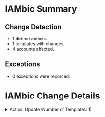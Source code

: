 # IAMbic Summary
## Change Detection
* 1 distinct actions.
* 1 templates with changes.
* 4 accounts affected.
## Exceptions
* 0 exceptions were recorded.

# IAMbic Change Details

<details>
<summary>Action: Update (Number of Templates: 1)</summary>
    <blockquote>
        <details>
        <summary>Template: iambicspokerole.yaml (Number of Accounts: 4)</summary>
            <blockquote>
                <details>
                <summary>Account: iambic_test_org_account - (580605962305) (Number of Changes: 1)</summary>
                    <blockquote>
                        <table>
                            <thead>
                                <tr>
                                    <th>Resource ID</th>
                                    <th>Resource Type</th>
                                    <th>Change Type</th>
                                </tr>
                            </thead>
                            <tbody>
                                <tr>
                                    <td>base_permissions</td>
                                    <td>aws:policy_document</td>
                                    <td>Update</td>
                                </tr>
                                </tbody>
                        </table>
                        </blockquote>
                </details>
                <details>
                <summary>Account: iambic_test_spoke_account_1 - (442632209887) (Number of Changes: 1)</summary>
                    <blockquote>
                        <table>
                            <thead>
                                <tr>
                                    <th>Resource ID</th>
                                    <th>Resource Type</th>
                                    <th>Change Type</th>
                                </tr>
                            </thead>
                            <tbody>
                                <tr>
                                    <td>base_permissions</td>
                                    <td>aws:policy_document</td>
                                    <td>Update</td>
                                </tr>
                                </tbody>
                        </table>
                        </blockquote>
                </details>
                <details>
                <summary>Account: iambic_test_spoke_account_3 - (333972133479) (Number of Changes: 1)</summary>
                    <blockquote>
                        <table>
                            <thead>
                                <tr>
                                    <th>Resource ID</th>
                                    <th>Resource Type</th>
                                    <th>Change Type</th>
                                </tr>
                            </thead>
                            <tbody>
                                <tr>
                                    <td>base_permissions</td>
                                    <td>aws:policy_document</td>
                                    <td>Update</td>
                                </tr>
                                </tbody>
                        </table>
                        </blockquote>
                </details>
                <details>
                <summary>Account: iambic_test_spoke_account_2 - (192455039954) (Number of Changes: 1)</summary>
                    <blockquote>
                        <table>
                            <thead>
                                <tr>
                                    <th>Resource ID</th>
                                    <th>Resource Type</th>
                                    <th>Change Type</th>
                                </tr>
                            </thead>
                            <tbody>
                                <tr>
                                    <td>base_permissions</td>
                                    <td>aws:policy_document</td>
                                    <td>Update</td>
                                </tr>
                                </tbody>
                        </table>
                        </blockquote>
                </details>
                </blockquote>
        </details>
        </blockquote>
</details>

